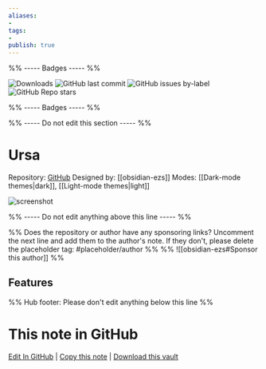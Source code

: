 ```yaml
---
aliases:
- 
tags: 
- 
publish: true
---
```


%% ----- Badges ----- %%

![Downloads](https://img.shields.io/badge/downloads-10456-573E7A?style=for-the-badge&logo=)
![GitHub last commit](https://img.shields.io/github/last-commit/obsidian-ezs/obsidian-ursa?color=573E7A&label=last%20update&logo=github&style=for-the-badge)
![GitHub issues by-label](https://img.shields.io/github/issues/obsidian-ezs/obsidian-ursa/help%20wanted?color=573E7A&logo=github&style=for-the-badge) 
![GitHub Repo stars](https://img.shields.io/github/stars/obsidian-ezs/obsidian-ursa?color=573E7A&logo=github&style=for-the-badge)

%% ----- Badges ----- %%

%% ----- Do not edit this section ----- %%

# Ursa

Repository: [GitHub](https://github.com/obsidian-ezs/obsidian-ursa)
Designed by: [[obsidian-ezs]]
Modes: [[Dark-mode themes|dark]], [[Light-mode themes|light]]



![screenshot](https://github.com/obsidian-ezs/obsidian-ursa/raw/HEAD/light-theme_full.png)

%% ----- Do not edit anything above this line ----- %% 

%% Does the repository or author have any sponsoring links? Uncomment the next line and add them to the author's note. If they don't, please delete the placeholder tag: #placeholder/author %%
%% ![[obsidian-ezs#Sponsor this author]] %%


## Features



%% Hub footer: Please don't edit anything below this line %%

# This note in GitHub

<span class="git-footer">[Edit In GitHub](https://github.dev/obsidian-community/obsidian-hub/blob/main/02%20-%20Community%20Expansions/02.05%20All%20Community%20Expansions/Themes/Ursa.md "git-hub-edit-note") | [Copy this note](https://raw.githubusercontent.com/obsidian-community/obsidian-hub/main/02%20-%20Community%20Expansions/02.05%20All%20Community%20Expansions/Themes/Ursa.md "git-hub-copy-note") | [Download this vault](https://github.com/obsidian-community/obsidian-hub/archive/refs/heads/main.zip "git-hub-download-vault") </span>
